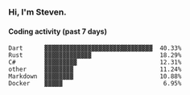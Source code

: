 ### Hi, I'm Steven.

#### Coding activity (past 7 days)
```
Dart      ▓▓▓▓▓▓▓▓▓▓▓▓▓▓▓▓▓▓▓▓▓▓▓▓▓▓▓▓▓▓  40.33%
Rust      ▓▓▓▓▓▓▓▓▓▓▓▓▓                   18.29%
C#        ▓▓▓▓▓▓▓▓▓                       12.31%
other     ▓▓▓▓▓▓▓▓                        11.24%
Markdown  ▓▓▓▓▓▓▓▓                        10.88%
Docker    ▓▓▓▓▓                            6.95%
```
